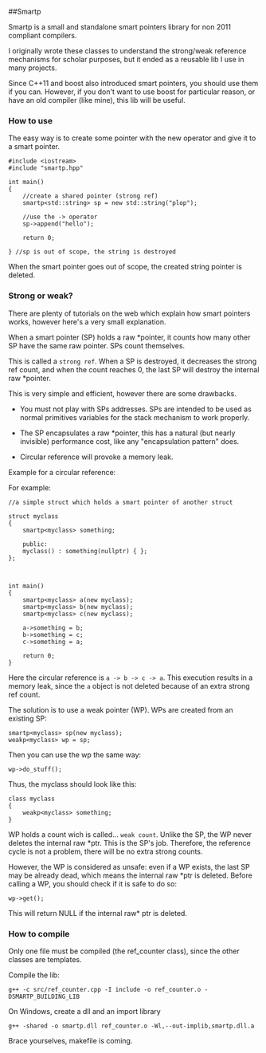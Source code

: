 ##Smartp

Smartp is a small and standalone smart pointers library for non 2011 compliant compilers.

I originally wrote these classes to understand the strong/weak reference mechanisms for scholar purposes, but it ended as a reusable lib I use in many projects.

Since C++11 and boost also introduced smart pointers, you should use them if you can.
However, if you don't want to use boost for particular reason, or have an old compiler (like mine), this lib will be useful.

### How to use

The easy way is to create some pointer with the new operator and give it to a smart pointer.

	#include <iostream>
	#include "smartp.hpp"

	int main()
	{
		//create a shared pointer (strong ref)
	    smartp<std::string> sp = new std::string("plop");

		//use the -> operator
		sp->append("hello");

	    return 0;

	} //sp is out of scope, the string is destroyed

When the smart pointer goes out of scope, the created string pointer is deleted.

### Strong or weak?

There are plenty of tutorials on the web which explain how smart pointers works, however here's a very small explanation.

When a smart pointer (SP) holds a raw *pointer, it counts how many other SP have the same raw pointer. SPs count themselves.

This is called a `strong ref`. When a SP is destroyed, it decreases the strong ref count, and when the count reaches 0, the last SP will destroy the internal raw *pointer.

This is very simple and efficient, however there are some drawbacks.

 - You must not play with SPs addresses. SPs are intended to be used as normal primitives variables for the stack mechanism to work properly.
 
 - The SP encapsulates a raw *pointer, this has a natural (but nearly invisible) performance cost, like any "encapsulation pattern" does. 

 - Circular reference will provoke a memory leak.

Example for a circular reference:

For example:

	//a simple struct which holds a smart pointer of another struct

	struct myclass
	{
		smartp<myclass> something;

		public:
		myclass() : something(nullptr) { };	
	};
	
	
	
	int main()
	{
	    smartp<myclass> a(new myclass);
	    smartp<myclass> b(new myclass);
	    smartp<myclass> c(new myclass);
	
	    a->something = b;
	    b->something = c;
	    c->something = a;
	
	    return 0;
	}

Here the circular reference is `a -> b -> c -> a`. This execution results in a memory leak, since the `a` object is not deleted because of an extra strong ref count.

The solution is to use a weak pointer (WP). WPs are created from an existing SP:

	smartp<myclass> sp(new myclass);
	weakp<myclass> wp = sp;

Then you can use the wp the same way:

	wp->do_stuff();

Thus, the myclass should look like this:

	class myclass
	{
		weakp<myclass> something;
	}


WP holds a count wich is called... `weak count`. Unlike the SP, the WP never deletes the internal raw *ptr. This is the SP's job. 
Therefore, the reference cycle is not a problem, there will be no extra strong counts.

However, the WP is considered as unsafe: even if a WP exists, the last SP may be already dead, which means the internal raw *ptr is deleted. Before calling a WP, you should check if it is safe to do so:

	wp->get();

This will return NULL if the internal raw* ptr is deleted.

### How to compile

Only one file must be compiled (the ref_counter class), since the other classes are templates.

Compile the lib:

	g++ -c src/ref_counter.cpp -I include -o ref_counter.o -DSMARTP_BUILDING_LIB
	
On Windows, create a dll and an import library

	g++ -shared -o smartp.dll ref_counter.o -Wl,--out-implib,smartp.dll.a

Brace yourselves, makefile is coming.
